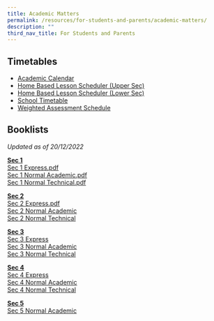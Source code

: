 ```yaml
---
title: Academic Matters
permalink: /resources/for-students-and-parents/academic-matters/
description: ""
third_nav_title: For Students and Parents
---
```

Timetables
----------

*   [Academic Calendar](https://calendar.google.com/calendar/u/0/embed?src=c_k7p87vuspth3eedj4n2mair55g@group.calendar.google.com&amp;ctz=Asia/Singapore)
*   [Home Based Lesson Scheduler (Upper Sec)](https://docs.google.com/spreadsheets/d/1x1Cezpsez216UctPwE2lLGUA4oqZyoGbWNltjtOAcDs/edit?usp=sharing)
*   [Home Based Lesson Scheduler (Lower Sec)](https://docs.google.com/spreadsheets/d/1HHoS_7IaTD-gqG91jqGgc60Ehn3MhNJgcfSlF7uHAAs/edit?usp=sharing)
*   [School Timetable](/resources/students/timetables/school-timetable/)
*   [Weighted Assessment Schedule](https://docs.google.com/spreadsheets/d/1S7lChpa_rMRRRJwkNGCqUNMqqJzcWTRenVWWpUSvCEc/edit#gid=1582931388)

Booklists
----------
_Updated as of 20/12/2022_<br>

**<u>Sec 1</u>**  
[Sec 1 Express.pdf](/files/Booklist/2023/Sec%201%20Express.pdf)<br>
[Sec 1 Normal Academic.pdf](/files/Booklist/2023/Sec%201%20Normal%20Academic.pdf)<br>
[Sec 1 Normal Technical.pdf](/files/Booklist/2023/Sec%201%20Normal%20Technical.pdf)

**<u>Sec 2</u>** <br>
[Sec 2 Express.pdf](/files/Booklist/2023/Sec%202%20Express.pdf)<br>
[Sec 2 Normal Academic](/files/Booklist/2023/Sec%202%20Normal%20Academic.pdf)<br>
[Sec 2 Normal Technical](/files/Booklist/2023/Sec%202%20Normal%20Technical.pdf)

  
**<u>Sec 3</u>** <br>
[Sec 3 Express](/files/Booklist/2023/Sec%203%20Express.pdf)<br>
[Sec 3 Normal Academic](/files/Booklist/2023/Sec%203%20Normal%20Academic.pdf)<br>
[Sec 3 Normal Technical](/files/Booklist/2023/Sec%203%20Normal%20Technical.pdf)
  
**<u>Sec 4</u>** <br>
[Sec 4 Express](/files/Booklist/2023/Sec%204%20Express.pdf)<br>
[Sec 4 Normal Academic](/files/Booklist/2023/Sec%204%20Normal%20Academic.pdf)<br>
[Sec 4 Normal Technical](/files/Booklist/2023/Sec%204%20Normal%20Technical.pdf)
  
**<u>Sec 5</u>** <br>
[Sec 5 Normal Academic](/files/Booklist/2023/Sec%205%20Normal%20Academic.pdf)